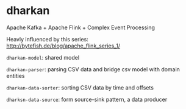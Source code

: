 # dharkan
Apache Kafka + Apache Flink + Complex Event Processing

Heavly influenced by this series: http://bytefish.de/blog/apache_flink_series_1/


`dharkan-model`: shared model

`dharkan-parser`: parsing CSV data and bridge csv model with domain entities

`dharkan-data-sorter`: sorting CSV data by time and offsets

`dharksn-data-source`: form source-sink pattern, a data producer
